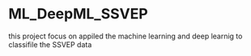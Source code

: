 # ML_DeepML_SSVEP
this project focus on appiled the machine learning and deep learnig to classifile the SSVEP data
